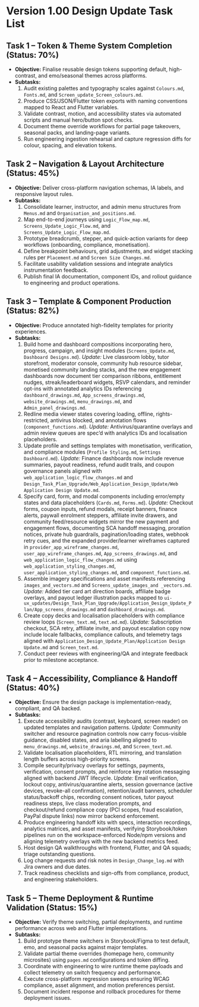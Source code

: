 # Version 1.00 Design Update Task List

## Task 1 – Token & Theme System Completion (Status: 70%)
- **Objective:** Finalise reusable design tokens supporting default, high-contrast, and emo/seasonal themes across platforms.
- **Subtasks:**
  1. Audit existing palettes and typography scales against `Colours.md`, `Fonts.md`, and `Screen_update_Screen_colours.md`.
  2. Produce CSS/JSON/Flutter token exports with naming conventions mapped to React and Flutter variables.
  3. Validate contrast, motion, and accessibility states via automated scripts and manual hero/button spot checks.
  4. Document theme override workflows for partial page takeovers, seasonal packs, and landing-page variants.
  5. Run engineering ingestion rehearsal and capture regression diffs for colour, spacing, and elevation tokens.

## Task 2 – Navigation & Layout Architecture (Status: 45%)
- **Objective:** Deliver cross-platform navigation schemas, IA labels, and responsive layout rules.
- **Subtasks:**
  1. Consolidate learner, instructor, and admin menu structures from `Menus.md` and `Organisation_and_positions.md`.
  2. Map end-to-end journeys using `Logic_Flow_map.md`, `Screens_Update_Logic_Flow.md`, and `Screens_Update_Logic_Flow_map.md`.
  3. Prototype breadcrumb, stepper, and quick-action variants for deep workflows (onboarding, compliance, monetisation).
  4. Define breakpoint behaviours, grid adjustments, and widget stacking rules per `Placement.md` and `Screen Size Changes.md`.
  5. Facilitate usability validation sessions and integrate analytics instrumentation feedback.
  6. Publish final IA documentation, component IDs, and rollout guidance to engineering and product operations.

## Task 3 – Template & Component Production (Status: 82%)
- **Objective:** Produce annotated high-fidelity templates for priority experiences.
- **Subtasks:**
  1. Build home and dashboard compositions incorporating hero, progress, campaign, and insight modules (`Screens_Update.md`, `Dashboard Designs.md`). _Update:_ Live classroom lobby, tutor storefront, moderator console, community hub resource sidebar, monetised community landing stacks, and the new engagement dashboards now document tier comparison ribbons, entitlement nudges, streak/leaderboard widgets, RSVP calendars, and reminder opt-ins with annotated analytics IDs referencing `dashboard_drawings.md`, `App_screens_drawings.md`, `website_drawings.md`, `menu_drawings.md`, and `Admin_panel_drawings.md`.
  2. Redline media viewer states covering loading, offline, rights-restricted, antivirus blocked, and annotation flows (`component_functions.md`). _Update:_ Antivirus/quarantine overlays and admin review queues are spec’d with analytics IDs and localisation placeholders.
  3. Update profile and settings templates with monetisation, verification, and compliance modules (`Profile Styling.md`, `Settings Dashboard.md`). _Update:_ Finance dashboards now include revenue summaries, payout readiness, refund audit trails, and coupon governance panels aligned with `web_application_logic_flow_changes.md` and `Design_Task_Plan_Upgrade/Web_Application_Design_Update/Web Application Design Update.md`.
  4. Specify card, form, and modal components including error/empty states and data placeholders (`Cards.md`, `Forms.md`). _Update:_ Checkout forms, coupon inputs, refund modals, receipt banners, finance alerts, paywall enrolment steppers, affiliate invite drawers, and community feed/resource widgets mirror the new payment and engagement flows, documenting SCA handoff messaging, proration notices, private hub guardrails, pagination/loading states, webhook retry cues, and the expanded provider/learner wireframes captured in `provider_app_wireframe_changes.md`, `user_app_wireframe_changes.md`, `App_screens_drawings.md`, and `web_application_logic_flow_changes.md` using `web_application_styling_changes.md`, `user_application_styling_changes.md`, and `component_functions.md`.
  5. Assemble imagery specifications and asset manifests referencing `images_and_vectors.md` and `Screens_update_images_and _vectors.md`. _Update:_ Added tier card art direction boards, affiliate badge overlays, and payout ledger illustration packs mapped to `ui-ux_updates/Design_Task_Plan_Upgrade/Application_Design_Update_Plan/App_screens_drawings.md` and `dashboard_drawings.md`.
  6. Create copy decks and localisation placeholders with compliance review loops (`Screen_text.md`, `text.md.md`). _Update:_ Subscription checkout, SCA retry, affiliate invite, and payout escalation copy now include locale fallbacks, compliance callouts, and telemetry tags aligned with `Application_Design_Update_Plan/Application Design Update.md` and `Screen_text.md`.
  7. Conduct peer reviews with engineering/QA and integrate feedback prior to milestone acceptance.

## Task 4 – Accessibility, Compliance & Handoff (Status: 40%)
- **Objective:** Ensure the design package is implementation-ready, compliant, and QA backed.
- **Subtasks:**
  1. Execute accessibility audits (contrast, keyboard, screen reader) on updated templates and navigation patterns. _Update:_ Community switcher and resource pagination controls now carry focus-visible guidance, disabled states, and aria labelling aligned to `menu_drawings.md`, `website_drawings.md`, and `Screen_text.md`.
  2. Validate localisation placeholders, RTL mirroring, and translation length buffers across high-priority screens.
  3. Compile security/privacy overlays for settings, payments, verification, consent prompts, and reinforce key rotation messaging aligned with backend JWT lifecycle. _Update:_ Email verification, lockout copy, antivirus/quarantine alerts, session governance (active devices, revoke-all confirmation), retention/audit banners, scheduler status/backoff chips, recording consent notices, tutor payout readiness steps, live class moderation prompts, and checkout/refund compliance copy (PCI scopes, fraud escalation, PayPal dispute links) now mirror backend enforcement.
  4. Produce engineering handoff kits with specs, interaction recordings, analytics matrices, and asset manifests, verifying Storybook/token pipelines run on the workspace-enforced Node/npm versions and aligning telemetry overlays with the new backend metrics feed.
  5. Host design QA walkthroughs with frontend, Flutter, and QA squads; triage outstanding questions.
  6. Log change requests and risk notes in `Design_Change_log.md` with Jira owners and due dates.
  7. Track readiness checklists and sign-offs from compliance, product, and engineering stakeholders.

## Task 5 – Theme Deployment & Runtime Validation (Status: 15%)
- **Objective:** Verify theme switching, partial deployments, and runtime performance across web and Flutter implementations.
- **Subtasks:**
  1. Build prototype theme switchers in Storybook/Figma to test default, emo, and seasonal packs against major templates.
  2. Validate partial theme overrides (homepage hero, community microsites) using `pages.md` configurations and token diffing.
  3. Coordinate with engineering to wire runtime theme payloads and collect telemetry on switch frequency and performance.
  4. Execute cross-platform regression sweeps ensuring WCAG compliance, asset alignment, and motion preferences persist.
  5. Document incident response and rollback procedures for theme deployment issues.
